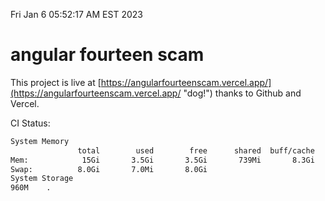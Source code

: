 Fri Jan  6 05:52:17 AM EST 2023

# angular fourteen scam


This project is live at [https://angularfourteenscam.vercel.app/](https://angularfourteenscam.vercel.app/ "dog!") thanks to Github and Vercel.

CI Status: 

```bash
System Memory
               total        used        free      shared  buff/cache   available
Mem:            15Gi       3.5Gi       3.5Gi       739Mi       8.3Gi        10Gi
Swap:          8.0Gi       7.0Mi       8.0Gi
System Storage
960M	.
```
```bash
